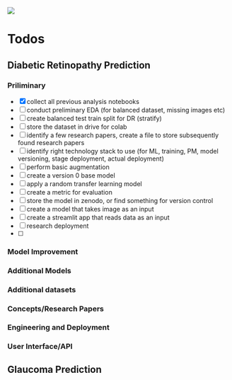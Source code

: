 

![](https://gadsdeneye.com/wp-content/uploads/diabetic-retinopathy-vector.jpg)


# Todos
## Diabetic Retinopathy Prediction

### Priliminary
- [x] collect all previous analysis notebooks
- [ ] conduct preliminary EDA (for balanced dataset, missing images etc)
- [ ] create balanced test train split for DR (stratify) 
- [ ] store the dataset in drive for colab
- [ ] identify a few research papers, create a file to store subsequently found research papers
- [ ] identify right technology stack to use (for ML, training, PM, model versioning, stage deployment, actual deployment)
- [ ] perform basic augmentation
- [ ] create a version 0 base model
- [ ] apply a random transfer learning model 
- [ ] create a metric for evaluation
- [ ] store the model in zenodo, or find something for version control
- [ ] create a model that takes image as an input
- [ ] create a streamlit app that reads data as an input 
- [ ] research deployment
- [ ] 




### Model Improvement





### Additional Models





### Additional datasets





### Concepts/Research Papers





### Engineering and Deployment




### User Interface/API





## Glaucoma Prediction

